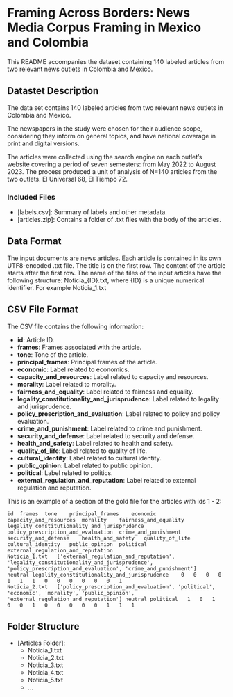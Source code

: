# Framing Across Borders: News Media Corpus Framing in Mexico and Colombia

This README accompanies the dataset containing 140 labeled articles from two relevant news outlets in Colombia and Mexico.

## Datastet Description
The data set contains 140 labeled articles from two relevant news outlets in Colombia and Mexico.

The newspapers in the study were chosen for their audience scope, considering they inform on general topics, and have national coverage in print and digital versions. 

The articles were collected using the search engine on each outlet’s website covering a period of seven semesters: from May 2022 to August 2023. The process produced a unit of analysis of N=140 articles from the two outlets. El Universal 68, El Tiempo 72.

### Included Files

- [labels.csv]: Summary of labels and other metadata.
- [articles.zip]: Contains a folder of .txt files with the body of the articles.

## Data Format

The input documents are news articles. Each article is contained in its own UTF8-encoded .txt file. 
The title is on the first row. The content of the article starts after the first row.
The name of the files of the input articles have the following structure: Noticia_{ID}.txt, where {ID} is a unique numerical identifier. For example Noticia_1.txt

## CSV File Format

The CSV file contains the following information:

- **id**: Article ID.
- **frames**: Frames associated with the article.
- **tone**: Tone of the article.
- **principal_frames**: Principal frames of the article.
- **economic**: Label related to economics.
- **capacity_and_resources**: Label related to capacity and resources.
- **morality**: Label related to morality.
- **fairness_and_equality**: Label related to fairness and equality.
- **legality_constitutionality_and_jurisprudence**: Label related to legality and jurisprudence.
- **policy_prescription_and_evaluation**: Label related to policy and policy evaluation.
- **crime_and_punishment**: Label related to crime and punishment.
- **security_and_defense**: Label related to security and defense.
- **health_and_safety**: Label related to health and safety.
- **quality_of_life**: Label related to quality of life.
- **cultural_identity**: Label related to cultural identity.
- **public_opinion**: Label related to public opinion.
- **political**: Label related to politics.
- **external_regulation_and_reputation**: Label related to external regulation and reputation.

This is an example of a section of the gold file for the articles with ids 1 - 2:
```
id	frames	tone	principal_frames	economic	capacity_and_resources	morality	fairness_and_equality	legality_constitutionality_and_jurisprudence	policy_prescription_and_evaluation	crime_and_punishment	security_and_defense	health_and_safety	quality_of_life	cultural_identity	public_opinion	political	external_regulation_and_reputation
Noticia_1.txt	['external_regulation_and_reputation', 'legality_constitutionality_and_jurisprudence', 'policy_prescription_and_evaluation', 'crime_and_punishment']	neutral	legality_constitutionality_and_jurisprudence	0	0	0	0	1	1	1	0	0	0	0	0	0	1
Noticia_2.txt	['policy_prescription_and_evaluation', 'political', 'economic', 'morality', 'public_opinion', 'external_regulation_and_reputation']	neutral	political	1	0	1	0	0	1	0	0	0	0	0	1	1	1
```

## Folder Structure

- [Articles Folder]:
  - Noticia_1.txt
  - Noticia_2.txt
  - Noticia_3.txt
  - Noticia_4.txt
  - Noticia_5.txt
  - ...

